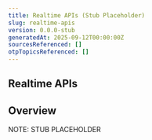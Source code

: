 ```yaml
---
title: Realtime APIs (Stub Placeholder)
slug: realtime-apis
version: 0.0.0-stub
generatedAt: 2025-09-12T00:00:00Z
sourcesReferenced: []
otpTopicsReferenced: []
---
```


## Realtime APIs

## Overview

NOTE: STUB PLACEHOLDER
